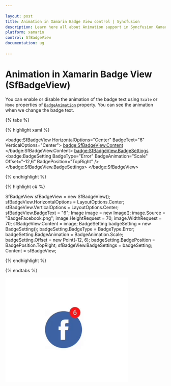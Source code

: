 ```yaml
---

layout: post
title: Animation in Xamarin Badge View control | Syncfusion
description: Learn here all about Animation support in Syncfusion Xamarin Badge View (SfBadgeView) control and more.
platform: xamarin
control: SfBadgeView
documentation: ug

---
```


# Animation in Xamarin Badge View (SfBadgeView)

You can enable or disable the animation of the badge text using `Scale` or `None` properties of   [`BadgeAnimation`](https://help.syncfusion.com/cr/xamarin/Syncfusion.XForms.BadgeView.BadgeSetting.html#Syncfusion_XForms_BadgeView_BadgeSetting_BadgeAnimation) property. You can see the animation when we change the badge text.

{% tabs %}

{% highlight xaml %}

<badge:SfBadgeView HorizontalOptions="Center" BadgeText="6" 
                               VerticalOptions="Center">
        <badge:SfBadgeView.Content>
            <Image Source="BadgeFacebook.png" HeightRequest="70" WidthRequest="70"  />
        </badge:SfBadgeView.Content>
        <badge:SfBadgeView.BadgeSettings>
            <badge:BadgeSetting BadgeType="Error" BadgeAnimation="Scale" Offset="-12,6" BadgePosition="TopRight" />
        </badge:SfBadgeView.BadgeSettings>
</badge:SfBadgeView>

{% endhighlight %}

{% highlight c# %}

SfBadgeView sfBadgeView = new SfBadgeView();
sfBadgeView.HorizontalOptions = LayoutOptions.Center;
sfBadgeView.VerticalOptions = LayoutOptions.Center;
sfBadgeView.BadgeText = "6";
Image image = new Image();
image.Source = "BadgeFacebook.png";
image.HeightRequest = 70;
image.WidthRequest = 70;
sfBadgeView.Content = image;
BadgeSetting badgeSetting = new BadgeSetting();
badgeSetting.BadgeType = BadgeType.Error;
badgeSetting.BadgeAnimation = BadgeAnimation.Scale;
badgeSetting.Offset = new Point(-12, 6);
badgeSetting.BadgePosition = BadgePosition.TopRight;
sfBadgeView.BadgeSettings = badgeSetting;
Content = sfBadgeView;
    
{% endhighlight %}

{% endtabs %}

![Xamarin BadgeView Font Customization](animation_images/xamarin.forms-badge-view-animation.gif)
